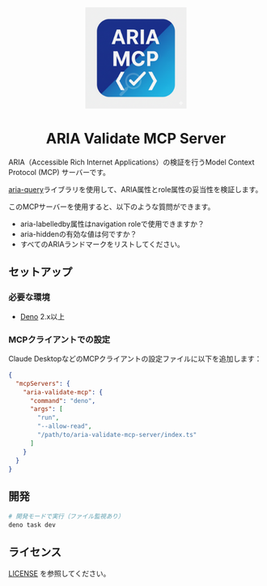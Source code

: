 <p align="center">
  <img src="./logo.png" alt="ARIA Validate MCP Server ロゴ" width="200" height="200">
</p>

<h1 align="center">ARIA Validate MCP Server</h1>

ARIA（Accessible Rich Internet Applications）の検証を行うModel Context Protocol
(MCP) サーバーです。

[aria-query](https://github.com/A11yance/aria-query)ライブラリを使用して、ARIA属性とrole属性の妥当性を検証します。

このMCPサーバーを使用すると、以下のような質問ができます。

- aria-labelledby属性はnavigation roleで使用できますか？
- aria-hiddenの有効な値は何ですか？
- すべてのARIAランドマークをリストしてください。

## セットアップ

### 必要な環境

- [Deno](https://deno.land/) 2.x以上

### MCPクライアントでの設定

Claude DesktopなどのMCPクライアントの設定ファイルに以下を追加します：

```json
{
  "mcpServers": {
    "aria-validate-mcp": {
      "command": "deno",
      "args": [
        "run",
        "--allow-read",
        "/path/to/aria-validate-mcp-server/index.ts"
      ]
    }
  }
}
```

## 開発

```bash
# 開発モードで実行（ファイル監視あり）
deno task dev
```

## ライセンス

[LICENSE](./LICENSE) を参照してください。

